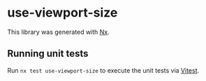 # use-viewport-size

This library was generated with [Nx](https://nx.dev).

## Running unit tests

Run `nx test use-viewport-size` to execute the unit tests via [Vitest](https://vitest.dev/).

